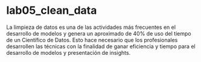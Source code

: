 # lab05_clean_data

La limpieza de datos es una de las actividades más frecuentes en el desarrollo de modelos y genera un aproximado de 40% de uso del tiempo de un Científico de Datos. Esto hace necesario que los profesionales desarrollen las técnicas con la finalidad de ganar eficiencia y tiempo para el desarrollo de modelos y presentación de insights.
